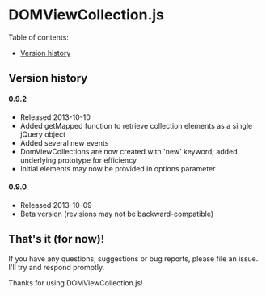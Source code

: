 # DOMViewCollection.js

Table of contents:
* [Version history](#version-history)
 
## Version history

#### 0.9.2

* Released 2013-10-10
* Added getMapped function to retrieve collection elements as a single jQuery object
* Added several new events
* DomViewCollections are now created with 'new' keyword; added underlying prototype for efficiency
* Initial elements may now be provided in options parameter

#### 0.9.0

* Released 2013-10-09
* Beta version (revisions may not be backward-compatible)

## That's it (for now)!

If you have any questions, suggestions or bug reports, please file an issue. I'll try and respond promptly.

Thanks for using DOMViewCollection.js!